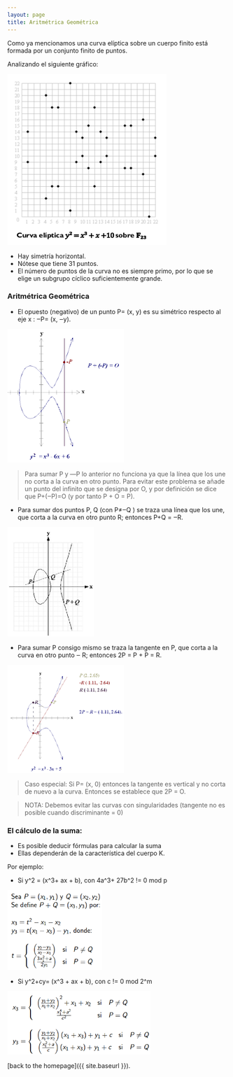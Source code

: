 ```yaml
---
layout: page
title: Aritmétrica Geométrica
---
```


Como ya mencionamos una curva elíptica sobre un cuerpo finito está formada por un conjunto finito de puntos.

Analizando el siguiente gráfico:

![](img/ima7.png)

* Hay simetría horizontal.
* Nótese que tiene 31 puntos.
* El número de puntos de la curva no es siempre primo, por lo que se elige un subgrupo cíclico suficientemente
grande.

### Aritmétrica Geométrica

* El opuesto (negativo) de un punto P= (x, y) es su simétrico respecto al eje x : ‒P= (x, ‒y).

![](img/ima8.png)

> Para sumar P y ―P lo anterior no funciona ya que la línea que los une no corta a la curva en otro punto. Para evitar este problema se añade un punto del infinito que se designa por O, y por definición se dice que P+(‒P)=O (y por tanto P + O = P).

* Para sumar dos puntos P, Q (con P≠‒Q ) se traza una línea que los une, que corta a la curva en otro punto R; entonces P+Q = ‒R.

![](img/ima10.png)

* Para sumar P consigo mismo se traza la tangente en P, que corta a la curva en otro punto ‒ R; entonces 2P = P + P = R.

![](img/ima9.png)

> Caso especial:
Si P= (x, 0) entonces la tangente es vertical y no corta de nuevo a la curva. Entonces se establece que 2P = O.

> NOTA:
Debemos evitar las curvas con singularidades (tangente no es posible cuando discriminante = 0)


### El cálculo de la suma:

* Es posible deducir fórmulas para calcular la suma
* Ellas dependerán de la característica del cuerpo K.

Por ejemplo:

- Si y^2 = (x^3+ ax + b), con 4a^3+ 27b^2 != 0 mod  p

![](img/ima11.png)

- Si y^2+cy= (x^3 + ax + b), con c != 0 mod 2^m

![](img/ima12.png)


[back to the homepage]({{ site.baseurl }}).
